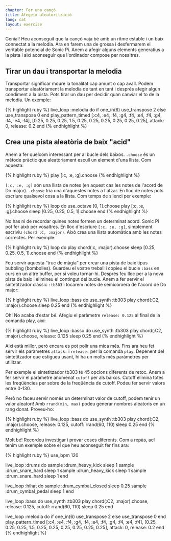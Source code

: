 ```yaml
---
chapter: Fer una cançó
title: Afegeix aleatorització
lang: cat
layout: exercise
---
```


Genial! Heu aconseguit que la cançó vaja bé amb un ritme estable i un baix connectat a la melodia. Ara en farem una de grossa i desfermarem el veritable potencial de Sonic Pi. Anem a afegir alguns elements generatius a la pista i així aconseguir que l'ordinador compose per nosaltres.


## Tirar un dau i transportar la melodia

Transportar significar moure la tonalitat cap amunt o cap avall. Podem transportar aleatòriament la melodia de tant en tant i després afegir algun condiment a la pista. Pots tirar un dau per decidir quan canviar el to de la melodia. Un exemple: 

{% highlight ruby %}
live_loop :melodia do
  if one_in(6)
    use_transpose 2
  else
    use_transpose 0
  end
  play_pattern_timed [:c4, :e4, :f4, :g4, :f4, :e4, :f4, :g4, :f4, :e4, :f4], [0.25, 0.25, 0.25, 1.5, 0.25, 0.25, 0.25, 0.25, 0.25, 0.25], attack: 0, release: 0.2
end
{% endhighlight %}


## Crea una pista aleatòria de baix "acid"

Anem a fer quelcom interessant per al bucle dels baixos. `.choose` és un mètode pràctic que aleatòriament escull un element d'una llista. Com aquesta:

{% highlight ruby %}
play [:c, :e, :g].choose
{% endhighlight %}

`[:c, :e, :g]` són una llista de notes (en aquest cas les notes de l'acord de Do major). `.choose` tria una d'aquestes notes a l'atzar. En lloc de notes pots escriure qualsevol cosa a la llista. Com temps de silenci per exemple:

{% highlight ruby %}
loop do
  use_octave [0, 1].choose
  play [:c, :e, :g].choose
  sleep [0.25, 0.25, 0.5, 1].choose
end
{% endhighlight %}

No has ni de recordar quines notes formen un determinat acord. Sonic Pi pot fer això per vosaltres. En lloc d'escriure `[:c, :e, :g]`, simplement escriviu `(chord :C, :major)`. Això crea una llista automàtica amb les notes correctes. Per exemple:

{% highlight ruby %}
loop do
  play chord(:c, :major).choose
  sleep [0.25, 0.25, 0.5, 1].choose
end
{% endhighlight %}

Feu servir aquesta “truc de màgia” per crear una pista de baix tipus bubbling (bombolles). Guardeu el vostre treball i copieu el bucle `:bass` en curs en un altre buffer, per si voleu tornar-hi. Després feu lloc per a la nova pista de baix i elimineu el contingut del bucle. Anem a fer servir el sintetitzador clàssic `:tb303` i tocarem notes de semicorxera de l'acord de Do major:

{% highlight ruby %}
live_loop :bass do
  use_synth :tb303
  play chord(:C2, :major).choose
  sleep 0.25
end
{% endhighlight %}

Oh! No acaba d’estar bé. Afegiu el paràmetre `release: 0.125` al final de la comanda play, així:

{% highlight ruby %}
live_loop :basso do
  use_synth :tb303
  play chord(:C2, :major).choose, release: 0.125
  sleep 0.25
end
{% endhighlight %}

Així està millor, però encara es pot polir una mica més. Fins ara heu fet servir els paràmetres `attack:` i `release:` per la comanda `play`. Depenent del sintetitzador que estigueu usant, hi ha un molts més paràmetres per utilitzar.

Per exemple el sintetitzador tb303 té 45 opcions diferents de retoc. Anem a fer servir el paràmetre anomenat `cutoff` per als baixos. Cutoff elimina totes les freqüències per sobre de la freqüència de cutoff. Podeu fer servir valors entre 0-130.

Però no faceu servir només un determinat valor de cutoff, podem tenir un valor aleatori! Amb `rrand(min, max)` podeu generar nombres aleatoris en un rang donat. Proveu-ho:

{% highlight ruby %}
live_loop :bass do
  use_synth :tb303
  play chord(:C2, :major).choose, release: 0.125, cutoff: rrand(60, 110)
  sleep 0.25
end
{% endhighlight %}

Molt bé! Recordeu investigar i provar coses diferents. Com a repàs, ací tenim un exemple sobre el que heu aconseguit fer fins ara: 

{% highlight ruby %}
use_bpm 120

live_loop :drums do
  sample :drum_heavy_kick
  sleep 1
  sample :drum_snare_hard
  sleep 1
  sample :drum_heavy_kick
  sleep 1
  sample :drum_snare_hard
  sleep 1
end

live_loop :hihat do
  sample :drum_cymbal_closed
  sleep 0.25
  sample :drum_cymbal_pedal
  sleep 1
end

live_loop :bass do
  use_synth :tb303
  play chord(:C2, :major).choose, release: 0.125, cutoff: rrand(60, 110)
  sleep 0.25
end


live_loop :melodia do
  if one_in(6)
    use_transpose 2
  else
    use_transpose 0
  end
  play_pattern_timed [:c4, :e4, :f4, :g4, :f4, :e4, :f4, :g4, :f4, :e4, :f4], [0.25, 0.25, 0.25, 1.5, 0.25, 0.25, 0.25, 0.25, 0.25, 0.25], attack: 0, release: 0.2
end
{% endhighlight %}